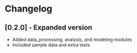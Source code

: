 # Changelog

## [0.2.0] - Expanded version
- Added data_processing, analysis, and modeling modules
- Included sample data and extra tests
